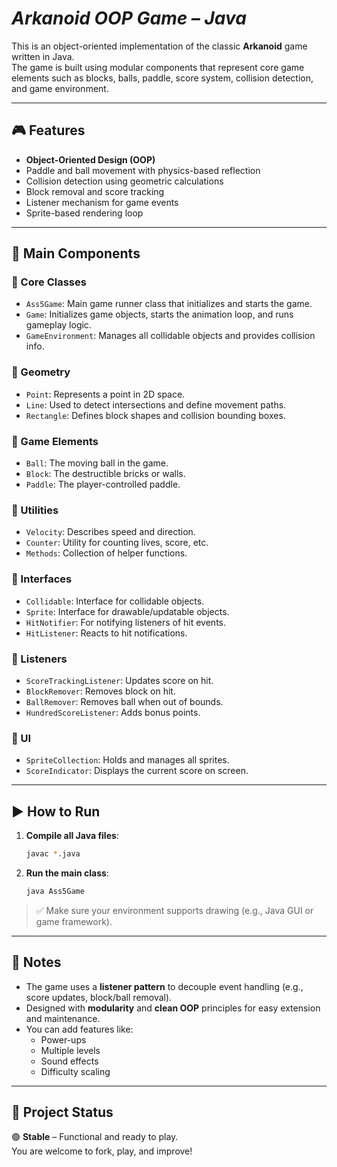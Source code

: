 # *Arkanoid OOP Game – Java*

This is an object-oriented implementation of the classic **Arkanoid** game written in Java.  
The game is built using modular components that represent core game elements such as blocks, balls, paddle, score system, collision detection, and game environment.

---

## 🎮 Features

- **Object-Oriented Design (OOP)**
- Paddle and ball movement with physics-based reflection
- Collision detection using geometric calculations
- Block removal and score tracking
- Listener mechanism for game events
- Sprite-based rendering loop

---

## 🧩 Main Components

### 🔹 Core Classes

- `Ass5Game`: Main game runner class that initializes and starts the game.
- `Game`: Initializes game objects, starts the animation loop, and runs gameplay logic.
- `GameEnvironment`: Manages all collidable objects and provides collision info.

### 🔹 Geometry

- `Point`: Represents a point in 2D space.
- `Line`: Used to detect intersections and define movement paths.
- `Rectangle`: Defines block shapes and collision bounding boxes.

### 🔹 Game Elements

- `Ball`: The moving ball in the game.
- `Block`: The destructible bricks or walls.
- `Paddle`: The player-controlled paddle.

### 🔹 Utilities

- `Velocity`: Describes speed and direction.
- `Counter`: Utility for counting lives, score, etc.
- `Methods`: Collection of helper functions.

### 🔹 Interfaces

- `Collidable`: Interface for collidable objects.
- `Sprite`: Interface for drawable/updatable objects.
- `HitNotifier`: For notifying listeners of hit events.
- `HitListener`: Reacts to hit notifications.

### 🔹 Listeners

- `ScoreTrackingListener`: Updates score on hit.
- `BlockRemover`: Removes block on hit.
- `BallRemover`: Removes ball when out of bounds.
- `HundredScoreListener`: Adds bonus points.

### 🔹 UI

- `SpriteCollection`: Holds and manages all sprites.
- `ScoreIndicator`: Displays the current score on screen.

---

## ▶️ How to Run

1. **Compile all Java files**:

    ```bash
    javac *.java
    ```

2. **Run the main class**:

    ```bash
    java Ass5Game
    ```

> ✅ Make sure your environment supports drawing (e.g., Java GUI or game framework).

---

## 📌 Notes

- The game uses a **listener pattern** to decouple event handling (e.g., score updates, block/ball removal).
- Designed with **modularity** and **clean OOP** principles for easy extension and maintenance.
- You can add features like:
  - Power-ups
  - Multiple levels
  - Sound effects
  - Difficulty scaling

---

## 📁 Project Status

🟢 **Stable** – Functional and ready to play.  
You are welcome to fork, play, and improve!

